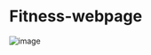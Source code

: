 # Fitness-webpage
![image](https://github.com/vasumanit/Fitness-webpage/assets/132368875/d652076b-7fa8-4973-b686-c80a96e6539c)

